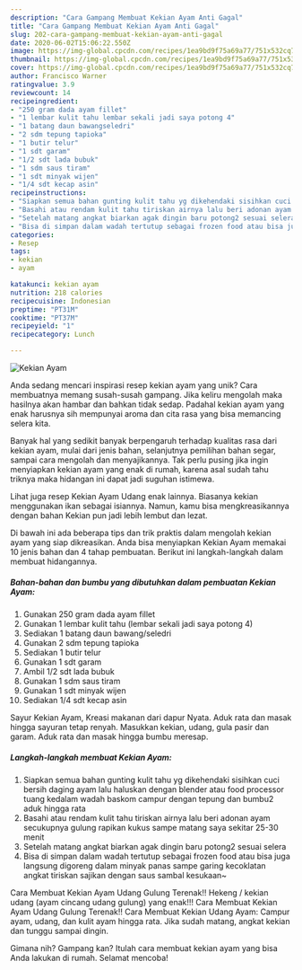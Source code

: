 ```yaml
---
description: "Cara Gampang Membuat Kekian Ayam Anti Gagal"
title: "Cara Gampang Membuat Kekian Ayam Anti Gagal"
slug: 202-cara-gampang-membuat-kekian-ayam-anti-gagal
date: 2020-06-02T15:06:22.550Z
image: https://img-global.cpcdn.com/recipes/1ea9bd9f75a69a77/751x532cq70/kekian-ayam-foto-resep-utama.jpg
thumbnail: https://img-global.cpcdn.com/recipes/1ea9bd9f75a69a77/751x532cq70/kekian-ayam-foto-resep-utama.jpg
cover: https://img-global.cpcdn.com/recipes/1ea9bd9f75a69a77/751x532cq70/kekian-ayam-foto-resep-utama.jpg
author: Francisco Warner
ratingvalue: 3.9
reviewcount: 14
recipeingredient:
- "250 gram dada ayam fillet"
- "1 lembar kulit tahu lembar sekali jadi saya potong 4"
- "1 batang daun bawangseledri"
- "2 sdm tepung tapioka"
- "1 butir telur"
- "1 sdt garam"
- "1/2 sdt lada bubuk"
- "1 sdm saus tiram"
- "1 sdt minyak wijen"
- "1/4 sdt kecap asin"
recipeinstructions:
- "Siapkan semua bahan gunting kulit tahu yg dikehendaki sisihkan cuci bersih daging ayam lalu haluskan dengan blender atau food processor tuang kedalam wadah baskom campur dengan tepung dan bumbu2 aduk hingga rata"
- "Basahi atau rendam kulit tahu tiriskan airnya lalu beri adonan ayam secukupnya gulung rapikan kukus sampe matang saya sekitar 25-30 menit"
- "Setelah matang angkat biarkan agak dingin baru potong2 sesuai selera"
- "Bisa di simpan dalam wadah tertutup sebagai frozen food atau bisa juga langsung digoreng dalam minyak panas sampe garing kecoklatan angkat tiriskan sajikan dengan saus sambal kesukaan~"
categories:
- Resep
tags:
- kekian
- ayam

katakunci: kekian ayam 
nutrition: 218 calories
recipecuisine: Indonesian
preptime: "PT31M"
cooktime: "PT37M"
recipeyield: "1"
recipecategory: Lunch

---
```



![Kekian Ayam](https://img-global.cpcdn.com/recipes/1ea9bd9f75a69a77/751x532cq70/kekian-ayam-foto-resep-utama.jpg)

Anda sedang mencari inspirasi resep kekian ayam yang unik? Cara membuatnya memang susah-susah gampang. Jika keliru mengolah maka hasilnya akan hambar dan bahkan tidak sedap. Padahal kekian ayam yang enak harusnya sih mempunyai aroma dan cita rasa yang bisa memancing selera kita.

Banyak hal yang sedikit banyak berpengaruh terhadap kualitas rasa dari kekian ayam, mulai dari jenis bahan, selanjutnya pemilihan bahan segar, sampai cara mengolah dan menyajikannya. Tak perlu pusing jika ingin menyiapkan kekian ayam yang enak di rumah, karena asal sudah tahu triknya maka hidangan ini dapat jadi suguhan istimewa.

Lihat juga resep Kekian Ayam Udang enak lainnya. Biasanya kekian menggunakan ikan sebagai isiannya. Namun, kamu bisa mengkreasikannya dengan bahan Kekian pun jadi lebih lembut dan lezat.


Di bawah ini ada beberapa tips dan trik praktis dalam mengolah kekian ayam yang siap dikreasikan. Anda bisa menyiapkan Kekian Ayam memakai 10 jenis bahan dan 4 tahap pembuatan. Berikut ini langkah-langkah dalam membuat hidangannya.

<!--inarticleads1-->

##### Bahan-bahan dan bumbu yang dibutuhkan dalam pembuatan Kekian Ayam:

1. Gunakan 250 gram dada ayam fillet
1. Gunakan 1 lembar kulit tahu (lembar sekali jadi saya potong 4)
1. Sediakan 1 batang daun bawang/seledri
1. Gunakan 2 sdm tepung tapioka
1. Sediakan 1 butir telur
1. Gunakan 1 sdt garam
1. Ambil 1/2 sdt lada bubuk
1. Gunakan 1 sdm saus tiram
1. Gunakan 1 sdt minyak wijen
1. Sediakan 1/4 sdt kecap asin


Sayur Kekian Ayam, Kreasi makanan dari dapur Nyata. Aduk rata dan masak hingga sayuran tetap renyah. Masukkan kekian, udang, gula pasir dan garam. Aduk rata dan masak hingga bumbu meresap. 

<!--inarticleads2-->

##### Langkah-langkah membuat Kekian Ayam:

1. Siapkan semua bahan gunting kulit tahu yg dikehendaki sisihkan cuci bersih daging ayam lalu haluskan dengan blender atau food processor tuang kedalam wadah baskom campur dengan tepung dan bumbu2 aduk hingga rata
1. Basahi atau rendam kulit tahu tiriskan airnya lalu beri adonan ayam secukupnya gulung rapikan kukus sampe matang saya sekitar 25-30 menit
1. Setelah matang angkat biarkan agak dingin baru potong2 sesuai selera
1. Bisa di simpan dalam wadah tertutup sebagai frozen food atau bisa juga langsung digoreng dalam minyak panas sampe garing kecoklatan angkat tiriskan sajikan dengan saus sambal kesukaan~


Cara Membuat Kekian Ayam Udang Gulung Terenak!! Hekeng / kekian udang (ayam cincang udang gulung) yang enak!!! Cara Membuat Kekian Ayam Udang Gulung Terenak!! Cara Membuat Kekian Udang Ayam: Campur ayam, udang, dan kulit ayam hingga rata. Jika sudah matang, angkat kekian dan tunggu sampai dingin. 

Gimana nih? Gampang kan? Itulah cara membuat kekian ayam yang bisa Anda lakukan di rumah. Selamat mencoba!
